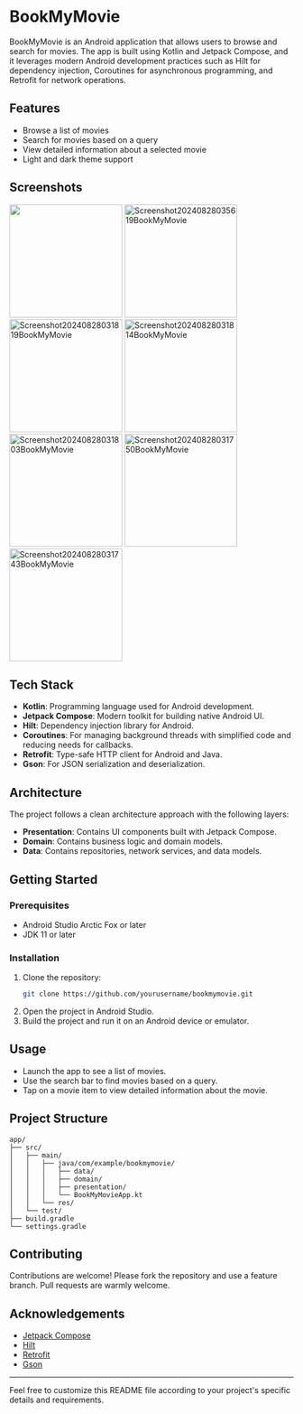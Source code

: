 # BookMyMovie

BookMyMovie is an Android application that allows users to browse and search for movies. The app is built using Kotlin and Jetpack Compose, and it leverages modern Android development practices such as Hilt for dependency injection, Coroutines for asynchronous programming, and Retrofit for network operations.

## Features

- Browse a list of movies
- Search for movies based on a query
- View detailed information about a selected movie
- Light and dark theme support
  
## Screenshots

<img src = "https://github.com/user-attachments/assets/060cc93c-8eb0-41aa-b071-09aae17a9a9e" width=200/>
<img src="https://github.com/user-attachments/assets/f0dd7ccb-8204-4261-a2e3-b0daab09e90e" alt="Screenshot20240828035619BookMyMovie" width=200></img> 
<img src="https://github.com/user-attachments/assets/247e240f-60b8-4eca-9857-18eb609b2ee7" alt="Screenshot20240828031819BookMyMovie" width=200></img> 
<img src="https://github.com/user-attachments/assets/2ddc4a6d-94ab-4d93-b844-a97c44cf0cec" alt="Screenshot20240828031814BookMyMovie" width=200></img> 
<img src="https://github.com/user-attachments/assets/f0d45813-4c1a-42aa-8ca9-85ae8d614aff" alt="Screenshot20240828031803BookMyMovie" width=200></img> 
<img src="https://github.com/user-attachments/assets/9c8eced3-f076-4e8c-bdd0-49df5cc009e6" alt="Screenshot20240828031750BookMyMovie" width=200></img> 
<img src="https://github.com/user-attachments/assets/f4866311-01af-4147-8453-4fc2138b180d" alt="Screenshot20240828031743BookMyMovie" width=200></img>

## Tech Stack

- **Kotlin**: Programming language used for Android development.
- **Jetpack Compose**: Modern toolkit for building native Android UI.
- **Hilt**: Dependency injection library for Android.
- **Coroutines**: For managing background threads with simplified code and reducing needs for callbacks.
- **Retrofit**: Type-safe HTTP client for Android and Java.
- **Gson**: For JSON serialization and deserialization.

## Architecture

The project follows a clean architecture approach with the following layers:

- **Presentation**: Contains UI components built with Jetpack Compose.
- **Domain**: Contains business logic and domain models.
- **Data**: Contains repositories, network services, and data models.

## Getting Started

### Prerequisites

- Android Studio Arctic Fox or later
- JDK 11 or later

### Installation

1. Clone the repository:
    ```sh
    git clone https://github.com/yourusername/bookmymovie.git
    ```
2. Open the project in Android Studio.
3. Build the project and run it on an Android device or emulator.

## Usage

- Launch the app to see a list of movies.
- Use the search bar to find movies based on a query.
- Tap on a movie item to view detailed information about the movie.

## Project Structure

```plaintext
app/
├── src/
│   ├── main/
│   │   ├── java/com/example/bookmymovie/
│   │   │   ├── data/
│   │   │   ├── domain/
│   │   │   ├── presentation/
│   │   │   └── BookMyMovieApp.kt
│   │   └── res/
│   └── test/
├── build.gradle
└── settings.gradle
```

## Contributing

Contributions are welcome! Please fork the repository and use a feature branch. Pull requests are warmly welcome.


## Acknowledgements

- [Jetpack Compose](https://developer.android.com/jetpack/compose)
- [Hilt](https://developer.android.com/training/dependency-injection/hilt-android)
- [Retrofit](https://square.github.io/retrofit/)
- [Gson](https://github.com/google/gson)

---



Feel free to customize this README file according to your project's specific details and requirements.
